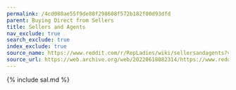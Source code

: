 ```yaml
---
permalink: /4cd080ae55f9de80f298608f572b182f00d93dfd
parent: Buying Direct from Sellers
title: Sellers and Agents
nav_exclude: true
search_exclude: true
index_exclude: true
source_name: https://www.reddit.com/r/RepLadies/wiki/sellersandagents?v=8a1c6986-e68f-11ec-8c1c-fe6906c74263
source_url: https://web.archive.org/web/20220618082314/https://www.reddit.com/r/RepLadies/wiki/sellersandagents?v=8a1c6986-e68f-11ec-8c1c-fe6906c74263
---
```


{% include sal.md %}
